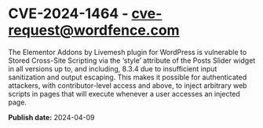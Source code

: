 # CVE-2024-1464 - cve-request@wordfence.com

The Elementor Addons by Livemesh plugin for WordPress is vulnerable to Stored Cross-Site Scripting via the ‘style’ attribute of the Posts Slider widget in all versions up to, and including, 8.3.4 due to insufficient input sanitization and output escaping. This makes it possible for authenticated attackers, with contributor-level access and above, to inject arbitrary web scripts in pages that will execute whenever a user accesses an injected page.

**Publish date:** 2024-04-09
